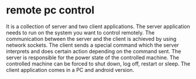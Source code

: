 # remote pc control

It is a collection of server and two client applications. The server application needs to run on the system you want to control remotely.  The communication between the server and the client is achieved by using network sockets. The client sends a special command which the server interprets and does certain action depending on the command sent.  The server is responsible for the power state of the controlled machine.  The controlled machine can be forced to shut down, log off, restart or sleep. The client application comes in a PC and android version. 
